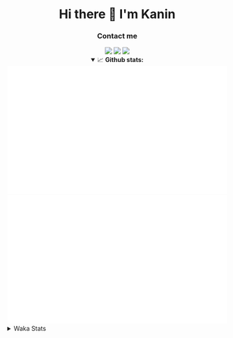 <div align="center">
 <h1>Hi there 👋 I'm Kanin</h1>
 <h3>Contact me</h3>
 <a href="mailto:im@kanin.dev"><img src="https://img.shields.io/badge/gmail-%23D14836.svg?&style=for-the-badge&logo=gmail&logoColor=white"/></a>
 <a href="https://twitter.com/KaninDev"><img src="https://img.shields.io/badge/twitter-%231DA1F2.svg?&style=for-the-badge&logo=twitter&logoColor=white"/></a>
 <a href="https://www.linkedin.com/in/KaninDev"><img src="https://img.shields.io/badge/linkedin-%230077B5.svg?&style=for-the-badge&logo=linkedin&logoColor=white"/></a>
<details open>
  <summary>📈 <b>Github stats:</b></summary>
  <img src="https://github.com/Kanin/Kanin/blob/master/scripts/GitHubStats/generated/overview.svg"/>
  <img src="https://github.com/Kanin/Kanin/blob/master/scripts/GitHubStats/generated/languages.svg"/>
</details>
</div>

<details>
 <summary>Waka Stats</summary>

<!--START_SECTION:waka-->
![Profile Views](http://img.shields.io/badge/Profile%20Views-5-blue)

![Lines of code](https://img.shields.io/badge/From%20Hello%20World%20I%27ve%20Written-791991%20lines%20of%20code-blue)

**🐱 My Github Data** 

> 🏆 277 Contributions in the Year 2020
 > 
> 📦 4.5 kB Used in Github's Storage 
 > 
> 🚫 Not Opted to Hire
 > 
> 📜 6 Public Repositories
 > 
> 🔑 3 Private Repositories 

**I'm an Early 🐤** 

```text
🌞 Morning    92 commits     ███████░░░░░░░░░░░░░░░░░░   27.54% 
🌆 Daytime    108 commits    ████████░░░░░░░░░░░░░░░░░   32.34% 
🌃 Evening    73 commits     █████░░░░░░░░░░░░░░░░░░░░   21.86% 
🌙 Night      61 commits     ████░░░░░░░░░░░░░░░░░░░░░   18.26%

```
📅 **I'm Most Productive on Sunday** 

```text
Monday       65 commits     ████░░░░░░░░░░░░░░░░░░░░░   19.46% 
Tuesday      39 commits     ███░░░░░░░░░░░░░░░░░░░░░░   11.68% 
Wednesday    49 commits     ███░░░░░░░░░░░░░░░░░░░░░░   14.67% 
Thursday     29 commits     ██░░░░░░░░░░░░░░░░░░░░░░░   8.68% 
Friday       31 commits     ██░░░░░░░░░░░░░░░░░░░░░░░   9.28% 
Saturday     46 commits     ███░░░░░░░░░░░░░░░░░░░░░░   13.77% 
Sunday       75 commits     █████░░░░░░░░░░░░░░░░░░░░   22.46%

```


📊 **This Week I Spent My Time On** 

```text
⌚︎ Time Zone: America/New_York

💬 Programming Languages: 
Python                   10 hrs 14 mins      ███████████░░░░░░░░░░░░░░   46.3% 
JSX                      5 hrs 11 mins       ██████░░░░░░░░░░░░░░░░░░░   23.5% 
SCSS                     4 hrs 54 mins       █████░░░░░░░░░░░░░░░░░░░░   22.18% 
JavaScript               48 mins             █░░░░░░░░░░░░░░░░░░░░░░░░   3.67% 
virtualenv               36 mins             ░░░░░░░░░░░░░░░░░░░░░░░░░   2.72%

🔥 Editors: 
PyCharm                  11 hrs 9 mins       ████████████░░░░░░░░░░░░░   50.4% 
IntelliJ                 10 hrs 58 mins      ████████████░░░░░░░░░░░░░   49.6%

🐱‍💻 Projects: 
Naila.py                 9 hrs 20 mins       ██████████░░░░░░░░░░░░░░░   42.23% 
powerfnr                 6 hrs 37 mins       ███████░░░░░░░░░░░░░░░░░░   29.94% 
Kanin                    3 hrs 48 mins       ████░░░░░░░░░░░░░░░░░░░░░   17.19% 
TomsBot                  1 hr 48 mins        ██░░░░░░░░░░░░░░░░░░░░░░░   8.17% 
PowerRep                 27 mins             ░░░░░░░░░░░░░░░░░░░░░░░░░   2.1%

💻 Operating System: 
Linux                    22 hrs 7 mins       █████████████████████████   100.0%

```

**I Mostly Code in Python** 

```text
Python                   17 repos            ███████████████████░░░░░░   77.27% 
JavaScript               2 repos             ██░░░░░░░░░░░░░░░░░░░░░░░   9.09% 
Kotlin                   1 repos             █░░░░░░░░░░░░░░░░░░░░░░░░   4.55% 
HTML                     1 repos             █░░░░░░░░░░░░░░░░░░░░░░░░   4.55% 
Java                     1 repos             █░░░░░░░░░░░░░░░░░░░░░░░░   4.55%

```


**Timeline**

![Chart not found](https://github.com/Kanin/Kanin/blob/master/charts/bar_graph.png) 


<!--END_SECTION:waka-->
</details>
